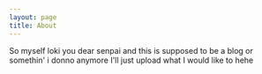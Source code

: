 ```yaml
---
layout: page
title: About
---
```


So myself loki you dear senpai
and this is supposed to be a blog or somethin' i donno anymore 
I'll just upload what I would like to hehe 
